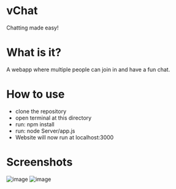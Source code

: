# vChat
Chatting made easy!
# What is it?
A webapp where multiple people can join in and have a fun chat.
# How to use 
* clone the repository
* open terminal at this directory
* run: npm install
* run: node Server/app.js
* Website will now run at localhost:3000
# Screenshots
![image](https://user-images.githubusercontent.com/67542982/201988615-32b3c517-41e1-4fdc-9c69-1b0dfafcf745.png)
![image](https://user-images.githubusercontent.com/67542982/201989024-356022da-88b3-4a27-ae47-7d3cccb31845.png)

